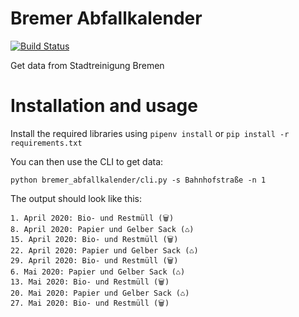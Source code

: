 # Bremer Abfallkalender

[![Build Status](https://travis-ci.org/brean/bremer_abfallkalender.svg?branch=master)](https://travis-ci.org/brean/bremer_abfallkalender)

Get data from Stadtreinigung Bremen

# Installation and usage
Install the required libraries using `pipenv install` or `pip install -r requirements.txt`

You can then use the CLI to get data:
```
python bremer_abfallkalender/cli.py -s Bahnhofstraße -n 1
```

The output should look like this:
```
1. April 2020: Bio- und Restmüll (🗑)
8. April 2020: Papier und Gelber Sack (♺)
15. April 2020: Bio- und Restmüll (🗑)
22. April 2020: Papier und Gelber Sack (♺)
29. April 2020: Bio- und Restmüll (🗑)
6. Mai 2020: Papier und Gelber Sack (♺)
13. Mai 2020: Bio- und Restmüll (🗑)
20. Mai 2020: Papier und Gelber Sack (♺)
27. Mai 2020: Bio- und Restmüll (🗑)
```
